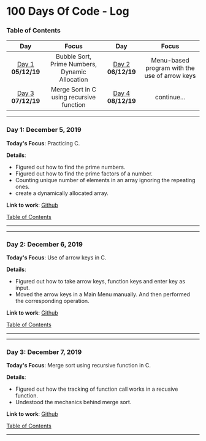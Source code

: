
# 100 Days Of Code - Log
<a name="toc"></a>
### Table of Contents 
|Day|Focus|Day|Focus|
|:---:|:-----:|:---:|:-----:|
|[Day 1](#day-1) **05/12/19**|Bubble Sort, Prime Numbers, Dynamic Allocation|[Day 2](#day-2) **06/12/19**|Menu-based program with the use of arrow keys|
|[Day 3](#day-3) **07/12/19**|Merge Sort in C using recursive function|[Day 4](#day-4) **08/12/19**|continue...|


----------
<a name="day-1"></a>
### Day 1: December 5, 2019 

**Today's Focus**: Practicing C.

**Details**:

 - Figured out how to find the prime numbers.
 - Figured out how to find the prime factors of a number.
 - Counting unique number of elements in an array ignoring the repeating ones.
 - create a dynamically allocated array.
 
**Link to work**: [Github](https://github.com/getemratan/C-Programs/blob/master/UniquePrimeFactor.c)

[Table of Contents](#toc)

----------
----------
<a name="day-2"></a>
### Day 2: December 6, 2019 

**Today's Focus**: Use of arrow keys in C.

**Details**:

 - Figured out how to take arrow keys, function keys and enter key as input.
 - Moved the arrow keys in a Main Menu manually. And then performed the corresponding operation.
 
**Link to work**: [Github](https://github.com/getemratan/C-Programs/blob/master/MenuWithArrow.c)

[Table of Contents](#toc)

----------
----------
<a name="day-3"></a>
### Day 3: December 7, 2019 

**Today's Focus**: Merge sort using recursive function in C.

**Details**:

 - Figured out how the tracking of function call works in a recusive function.
 - Undestood the mechanics behind merge sort.
 
**Link to work**: [Github](https://github.com/getemratan/C-Programs/MergeSort.c)

[Table of Contents](#toc)

----------
